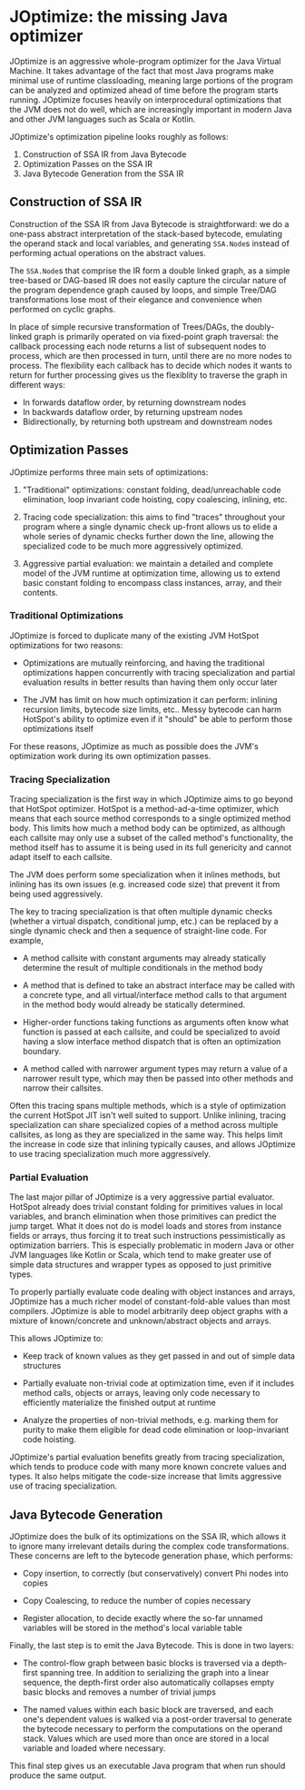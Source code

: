 # JOptimize: the missing Java optimizer

JOptimize is an aggressive whole-program optimizer for the Java Virtual
Machine. It takes advantage of the fact that most Java programs make minimal use
of runtime classloading, meaning large portions of the program can be analyzed
and optimized ahead of time before the program starts running. JOptimize focuses
heavily on interprocedural optimizations that the JVM does not do well, which
are increasingly important in modern Java and other JVM languages such as Scala
or Kotlin.

JOptimize's optimization pipeline looks roughly as follows:

1. Construction of SSA IR from Java Bytecode 
2. Optimization Passes on the SSA IR 
3. Java Bytecode Generation from the SSA IR

## Construction of SSA IR

Construction of the SSA IR from Java Bytecode is straightforward: we do a
one-pass abstract interpretation of the stack-based bytecode, emulating the
operand stack and local variables, and generating `SSA.Node`s instead of
performing actual operations on the abstract values. 

The `SSA.Node`s that comprise the IR form a double linked graph, as a simple
tree-based or DAG-based IR does not easily capture the circular nature of the
program dependence graph caused by loops, and simple Tree/DAG transformations
lose most of their elegance and convenience when performed on cyclic graphs.

In place of simple recursive transformation of Trees/DAGs, the doubly-linked
graph is primarily operated on via fixed-point graph traversal: the callback
processing each node returns a list of subsequent nodes to process, which are
then processed in turn, until there are no more nodes to process. The
flexibility each callback has to decide which nodes it wants to return for
further processing gives us the flexiblity to traverse the graph in different
ways:

- In forwards dataflow order, by returning downstream nodes 
- In backwards dataflow order, by returning upstream nodes 
- Bidirectionally, by returning both upstream and downstream nodes

## Optimization Passes

JOptimize performs three main sets of optimizations:

1. "Traditional" optimizations: constant folding, dead/unreachable code
   elimination, loop invariant code hoisting, copy coalescing, inlining, etc.

2. Tracing code specialization: this aims to find "traces" throughout your
   program where a single dynamic check up-front allows us to elide a whole
   series of dynamic checks further down the line, allowing the specialized code
   to be much more aggressively optimized.

3. Aggressive partial evaluation: we maintain a detailed and complete model of
   the JVM runtime at optimization time, allowing us to extend basic constant
   folding to encompass class instances, array, and their contents.

### Traditional Optimizations

JOptimize is forced to duplicate many of the existing JVM HotSpot optimizations
for two reasons:

- Optimizations are mutually reinforcing, and having the traditional
  optimizations happen concurrently with tracing specialization and partial
  evaluation results in better results than having them only occur later

- The JVM has limit on how much optimization it can perform: inlining recursion
  limits, bytecode size limits, etc.. Messy bytecode can harm HotSpot's ability
  to optimize even if it "should" be able to perform those optimizations itself

For these reasons, JOptimize as much as possible does the JVM's optimization
work during its own optimization passes.

### Tracing Specialization

Tracing specialization is the first way in which JOptimize aims to go beyond
that HotSpot optimizer. HotSpot is a method-ad-a-time optimizer, which means
that each source method corresponds to a single optimized method body. This
limits how much a method body can be optimized, as although each callsite may
only use a subset of the called method's functionality, the method itself has to
assume it is being used in its full genericity and cannot adapt itself to each
callsite.

The JVM does perform some specialization when it inlines methods, but inlining
has its own issues (e.g. increased code size) that prevent it from being used
aggressively.

The key to tracing specialization is that often multiple dynamic checks (whether
a virtual dispatch, conditional jump, etc.) can be replaced by a single dynamic
check and then a sequence of straight-line code. For example,

- A method callsite with constant arguments may already statically determine the
  result of multiple conditionals in the method body

- A method that is defined to take an abstract interface may be called with a
  concrete type, and all virtual/interface method calls to that argument in the
  method body would already be statically determined.

- Higher-order functions taking functions as arguments often know what function
  is passed at each callsite, and could be specialized to avoid having a slow
  interface method dispatch that is often an optimization boundary.

- A method called with narrower argument types may return a value of a narrower
  result type, which may then be passed into other methods and narrow their
  callsites.

Often this tracing spans multiple methods, which is a style of optimization the
current HotSpot JIT isn't well suited to support. Unlike inlining, tracing
specialization can share specialized copies of a method across multiple
callsites, as long as they are specialized in the same way. This helps limit the
increase in code size that inlining typically causes, and allows JOptimize to
use tracing specialization much more aggressively.

### Partial Evaluation

The last major pillar of JOptimize is a very aggressive partial evaluator.
HotSpot already does trivial constant folding for primitives values in local
variables, and branch elimination when those primitives can predict the jump
target. What it does not do is model loads and stores from instance fields or
arrays, thus forcing it to treat such instructions pessimistically as
optimization barriers. This is especially problematic in modern Java or other
JVM languages like Kotlin or Scala, which tend to make greater use of simple
data structures and wrapper types as opposed to just primitive types.

To properly partially evaluate code dealing with object instances and arrays,
JOptimize has a much richer model of constant-fold-able values than most
compilers. JOptimize is able to model arbitrarily deep object graphs with a
mixture of known/concrete and unknown/abstract objects and arrays.

This allows JOptimize to:

- Keep track of known values as they get passed in and out of simple data
  structures

- Partially evaluate non-trivial code at optimization time, even if it includes
  method calls, objects or arrays, leaving only code necessary to efficiently
  materialize the finished output at runtime

- Analyze the properties of non-trivial methods, e.g. marking them for purity to
  make them eligible for dead code elimination or loop-invariant code hoisting.

JOptimize's partial evaluation benefits greatly from tracing specialization,
which tends to produce code with many more known concrete values and types. It
also helps mitigate the code-size increase that limits aggressive use of tracing
specialization.

## Java Bytecode Generation

JOptimize does the bulk of its optimizations on the SSA IR, which allows it to
ignore many irrelevant details during the complex code transformations. These
concerns are left to the bytecode generation phase, which performs:

- Copy insertion, to correctly (but conservatively) convert Phi nodes into
  copies

- Copy Coalescing, to reduce the number of copies necessary

- Register allocation, to decide exactly where the so-far unnamed variables will
  be stored in the method's local variable table

Finally, the last step is to emit the Java Bytecode. This is done in two layers:

- The control-flow graph between basic blocks is traversed via a depth-first
  spanning tree. In addition to serializing the graph into a linear sequence,
  the depth-first order also automatically collapses empty basic blocks and
  removes a number of trivial jumps

- The named values within each basic block are traversed, and each one's
  dependent values is walked via a post-order traversal to generate the bytecode
  necessary to perform the computations on the operand stack. Values which are
  used more than once are stored in a local variable and loaded where necessary.

This final step gives us an executable Java program that when run should produce
the same output.
